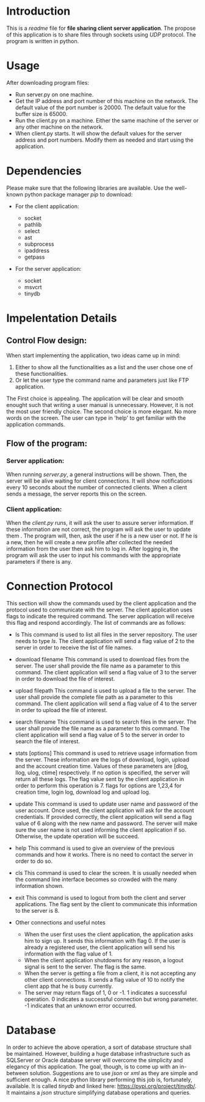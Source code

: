 Introduction
==========

This is a _readme_ file for **file sharing client server application**. The propose of this application is to share files through sockets using *UDP* protocol. The program is written in python.

Usage
=====

After downloading program files:
- Run server.py on one machine.
- Get the IP address and port number of this machine on the network. The default value of the port number is 20000. The default value for the buffer size is 65000.
- Run the client.py on a machine. Either the same machine of the server or any other machine on the network.
- When client.py starts. It will show the default values for the server address and port numbers. Modify them as needed and start using the application.

Dependencies
===========
Please make sure that the following libraries are available. Use the well-known python package manager *pip* to download:

- For the client application:
	- socket
	- pathlib
	- select
	- ast
	- subprocess
	- ipaddress
	- getpass

- For the server application:
	- socket
	- msvcrt
	- tinydb


Impelentation Details
=================

## Control Flow design:

When start implementing the application, two ideas came up in mind:
1. Either to show all the functionalities as a list and the user chose one of these functionalities. 
2. Or let the user type the command name and parameters just like FTP application.

The First choice is appealing. The application will be clear and smooth enought such that writing a user manual is unnecessary. However, it is not the most user friendly choice.
The second choice is more elegant. No more words on the screen. The user can type in 'help' to get familiar with the application commands.

## Flow of the program:

### Server application:
When running *server.py*, a general instructions will be shown. Then, the server will be alive waiting for client connections. It will show notifications every 10 seconds about the number of connected clients. When a client sends a message, the server reports this on the screen.

### Client application:

When the *client.py* runs, it will ask the user to assure server information. If these information are not correct, the program will ask the user to update them . The program will, then, ask the user if he is a new user or not. If he is a new, then he will create a new profile after collected the needed information from the user then ask him to log in. After logging in, the program will ask the user to input his commands with the appropriate parameters if there is any.



Connection Protocol
================

This section will show the commands used by the client application and the protocol used to communicate with the server.  The client application uses flags to indicate the required command. The server application will receive this flag and respond accordingly. The list of commands are as follows:

- ls
  This command is used to list all files in the server repository. The user needs to type *ls*. The client application will send a flag value of 2 to the server in order to receive the list of file names.

- download filename 
  This command is used to download files from the server. The user shall provide the file name as a parameter to this command. The client application will send a flag value of 3 to the server in order to download the file of interest. 

- upload filepath
  This command is used to upload a file to the server. The user shall provide the complete file path as a parameter to this command. The client application will send a flag value of 4 to the server in order to upload the file of interest. 

- search filename
  This command is used to search files in the server. The user shall provide the file name as a parameter to this command. The client application will send a flag value of 5 to the server in order to search the file of interest.

- stats [options]
  This command is used to retrieve usage information from the server. These information are the logs of download, login, upload and the account creation time. Values of these parameters are [dlog, llog, ulog, ctime] respectively. If no option is specified, the server will return all these logs. The flag value sent by the client application in order to perform this operation is 7. flags for options are 1,23,4 for creation time, login log, download log and upload log.

- update
  This command is used to update user name and password of the user account. Once used, the client application will ask for the account credentials. If provided correctly, the client application will send a flag value of 6 along with the new name and password. The server will make sure the user name is not used informing the client application if so. Otherwise, the update operation will be succeed.

- help
  This command is used to give an overview of the previous commands and how it works. There is no need to contact the server in order to do so.

- cls
  This command is used to clear the screen. It is usually needed when the command line interface becomes so crowded with the many information shown.

- exit
  This command is used to logout from both the client and server applications. The flag sent by the client to communicate this information to the server is 8.

- Other connections and useful notes
  - When the user first uses the client application, the application asks him to sign up. It sends this information with flag 0. If the user is already a registered user, the client application will send his information with the flag value of 1.
  - When the client application shutdowns for any reason, a logout signal is sent to the server. The flag is the same.
  - When the server is getting a file from a client, it is not accepting any other client connections. It sends a flag value of  10 to notify the client app that he is busy currently.
  - The server may return flags of 1, 0 or -1. 1 indicates a successful operation. 0 indicates a successful connection but wrong parameter. -1 indicates that an unknown error occurred.

Database
=======

In order to achieve the above operation, a sort of database structure shall be maintained. However, building a huge database infrastructure such as SQLServer or Oracle database server will overcome the simplicity and elegancy of this application. The goal, though, is to come up with an in-between solution. Suggestions are to use *json* or *xml* as they are simple and sufficient enough. A nice python library performing this job is, fortunately, available. It is called *tinydb* and linked here: https://pypi.org/project/tinydb/. It maintains a *json* structure simplifying database operations and queries.

